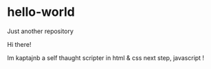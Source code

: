 # hello-world
Just another repository

Hi there!

Im kaptajnb a self thaught scripter in html & css
next step, javascript !
